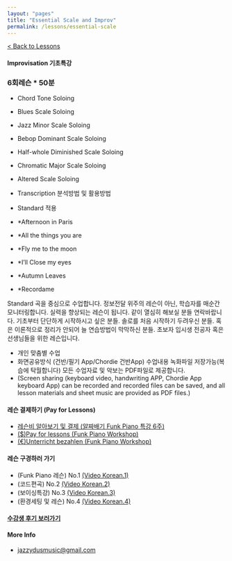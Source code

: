 ```yaml
---
layout: "pages"
title: "Essential Scale and Improv"
permalink: /lessons/essential-scale
---
```

<a href="/lessons">< Back to Lessons</a>

#### Improvisation 기초특강 
### 6회레슨 * 50분 

- 	Chord Tone Soloing
- 	Blues Scale Soloing
- 	Jazz Minor Scale Soloing 
- 	Bebop Dominant Scale Soloing
- 	Half-whole Diminished Scale Soloing
- 	Chromatic Major Scale Soloing 
- 	Altered Scale Soloing 
- 	Transcription 분석방법 및 활용방법
-    Standard 적용

  - *Afternoon in Paris
  - *All the things you are
  - *Fly me to the moon
  - *I’ll Close my eyes
  - *Autumn Leaves
  - *Recordame 

Standard 곡을 중심으로 수업합니다. 정보전달 위주의 레슨이 아닌, 학습자를 매순간 모니터링합니다. 실력을 향상되는 레슨이 됩니다. 같이 열심히 해보실 분들 연락바랍니다. 기초부터 단단하게 시작하시고 싶은 분들. 솔로를 처음 시작하기 두려우신 분들. 혹은 이론적으로 정리가 안되어 늘 연습방법이 막막하신 분들. 초보자 입시생 전공자 혹은 선생님들을 위한 레슨입니다. 




- 개인 맞춤별 수업 
- 화면공유방식 (건반/필기 App/Chordie 건반App) 수업내용 녹화파일 저장가능(복습에 탁월합니다) 모든 수업자료 및 악보는  PDF파일로 제공합니다.
- (Screen sharing (keyboard video, handwriting APP, Chordie App keyboard App) can be recorded and recorded files can be saved, and all lesson materials and sheet music are provided as PDF files.)


#### 레슨 결제하기 (Pay for Lessons)
- <a href="https://jazzydusmusic.gumroad.com/l/kyjzp" target="_blank"> 레슨비 알아보기 및 결제 (알짜배기 Funk Piano 특강 6주)</a> 
- <a href="http://jazzydusmusic.gumroad.com/l/nnxst" target="_blank"> ($)Pay for lessons (Funk Piano Workshop)</a>
- <a href="http://jazzydusmusic.gumroad.com/l/egqokm" target="_blank"> (€)Unterricht bezahlen (Funk Piano Workshop)</a>

#### 레슨 구경하러 가기 
- (Funk Piano 레슨) No.1 
    <a href="https://youtu.be/93QkhEATEMc"
    target="_blank"> (Video Korean.1)</a>  
- (코드편곡) No.2
    <a href="https://youtu.be/peX0o5pAD2Q" target="_blank"> (Video Korean.2)</a>
- (보이싱특강) No.3
    <a href="https://youtu.be/hi-q-cANOEc" target="_blank"> (Video Korean.3)</a>
- (환경세팅 및 레슨) No.4
    <a href="https://youtu.be/AVtyd8GAnoM" target="_blank"> (Video Korean.4)</a>

#### <a href="https://jjmusic-online.github.io/assets/images/photo13.jpg">수강생 후기 보러가기</a>

  
#### More Info
- jazzydusmusic@gmail.com 







